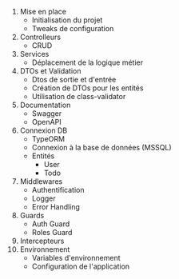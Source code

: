 1. Mise en place
    - Initialisation du projet
    - Tweaks de configuration
2. Controlleurs
    - CRUD
3. Services
    - Déplacement de la logique métier
4. DTOs et Validation
    - Dtos de sortie et d'entrée
    - Création de DTOs pour les entités
    - Utilisation de class-validator
5. Documentation
    - Swagger
    - OpenAPI
6. Connexion DB
    - TypeORM
    - Connexion à la base de données (MSSQL)
    - Entités
        - User
        - Todo
7. Middlewares
    - Authentification
    - Logger
    - Error Handling
8. Guards
    - Auth Guard
    - Roles Guard
9. Intercepteurs
10. Environnement
    - Variables d'environnement
    - Configuration de l'application